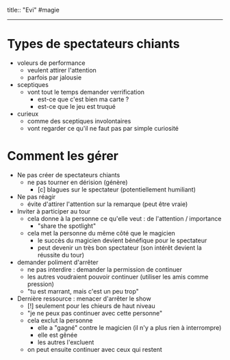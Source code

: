 title:: "Evi"
#magie

---

# Types de spectateurs chiants

 - voleurs de performance
     - veulent attirer l'attention
     - parfois par jalousie
 - sceptiques
     - vont tout le temps demander verrification
         - est-ce que c'est bien ma carte ?
         - est-ce que le jeu est truqué
 - curieux
     - comme des sceptiques involontaires
     - vont regarder ce qu'il ne faut pas par simple curiosité
# Comment les gérer

 - Ne pas créer de spectateurs chiants
     - ne pas tourner en dérision (génère)
         - [c] blagues sur le spectateur (potentiellement humiliant)
 - Ne pas réagir
     - évite d'attirer l'attention sur la remarque (peut être vraie)
 - Inviter à participer au tour
     - cela donne à la personne ce qu'elle veut : de l'attention / importance
         - "share the spotlight"
     - cela met la personne du même côté que le magicien 
         - le succès du magicien devient bénéfique pour le spectateur
         - peut devenir un très bon spectateur (son intérêt devient la réussite du tour)
 - demander poliment d'arrêter
     - ne pas interdire : demander la permission de continuer
     - les autres voudraient pouvoir continuer (utiliser les amis comme pression)
     - "tu est marrant, mais c'est un peu trop"
 - Dernière ressource : menacer d'arrêter le show
     - [!]  seulement pour les chieurs de haut niveau
     - "je ne peux pas continuer avec cette personne"
     - cela exclut la personne
         - elle a "gagné" contre le magicien (il n'y a plus rien à interrompre)
         - elle est gênée
         - les autres l'excluent
     - on peut ensuite continuer avec ceux qui restent